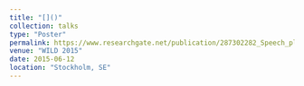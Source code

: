 ```yaml
---
title: "[]()"
collection: talks
type: "Poster"
permalink: https://www.researchgate.net/publication/287302282_Speech_planning_in_prescholers'_picture_naming
venue: "WILD 2015"
date: 2015-06-12
location: "Stockholm, SE"
---
```

